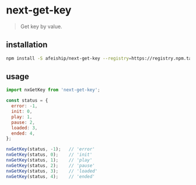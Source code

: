 # next-get-key
> Get key by value.

## installation
```bash
npm install -S afeiship/next-get-key --registry=https://registry.npm.taobao.org
```

## usage
```js
import nxGetKey from 'next-get-key';

const status = {
  error: -1,
  init: 0,
  play: 1,
  pause: 2,
  loaded: 3,
  ended: 4,
};

nxGetKey(status, -1);   // 'error'
nxGetKey(status, 0);    // 'init'
nxGetKey(status, 1);    // 'play'
nxGetKey(status, 2);    // 'pause'
nxGetKey(status, 3);    // 'loaded'
nxGetKey(status, 4);    // 'ended'
```
